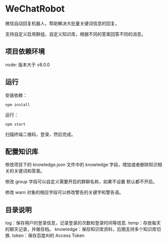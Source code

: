 # WeChatRobot
微信自动回复机器人，帮助解决大批量关键词信息的回复。

支持自定义启用群组，自定义知识库，根据不同的答案回答不同的消息。

## 项目依赖环境

node: 版本大于 v8.0.0

## 运行

安装依赖：

```
npm install
```

运行：

```
npm start
```

扫描终端二维码，登录，然后完成。

## 配置知识库

修改项目下的 knowledge.json 文件中的 knowledge 字段，增加或者删除知识相关的关键词和答案。

修改 group 字段可以自定义需要开启的群聊名称，如果不设置 默认都不开启。

修改 warn 对象的相应字段可以修改警告的关键字和警告语。

## 目录说明

log：保存用户的登录信息，记录登录的次数和登录时间等信息.
temp：存放每天的聊天记录，并做存档。
knowledge：保存知识库资料，后期支持多个知识库切换.
token：保存百度AI的 Access Token 
